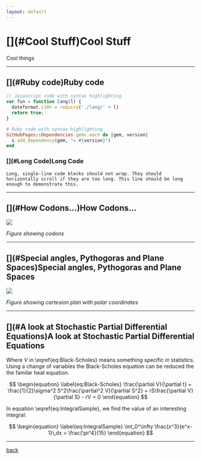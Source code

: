 ```yaml
---
layout: default
---
```


# [](#Cool Stuff)Cool Stuff

Cool things

* * *
## [](#Ruby code)Ruby code

```js
// Javascript code with syntax highlighting.
var fun = function lang(l) {
  dateformat.i18n = require('./lang/' + l)
  return true;
}
```

```ruby
# Ruby code with syntax highlighting
GitHubPages::Dependencies.gems.each do |gem, version|
  s.add_dependency(gem, "= #{version}")
end
```
### [](#Long Code)Long Code
```
Long, single-line code blocks should not wrap. They should horizontally scroll if they are too long. This line should be long enough to demonstrate this.
```

* * *
## [](#How Codons...)How Codons...

![](https://cdn.rawgit.com/HelloBeastie/HelloBeastie.github.io/master/_includes/Bio.svg)

*Figure showing codons*

* * *
## [](#Special angles, Pythogoras and Plane Spaces)Special angles, Pythogoras and Plane Spaces

![](https://cdn.rawgit.com/HelloBeastie/HelloBeastie.github.io/master/_includes/Maths.svg)

*Figure showing cartesion plan with polar coordinates*

* * *
## [](#A look at Stochastic Partial Differential Equations)A look at Stochastic Partial Differential Equations

Where $V$ in \eqref{eq:Black-Scholes} means something specific in statistics. Using a change of variables the Black-Scholes equation can be reduced the the familar heat equation.

$$
\begin{equation}
  \label{eq:Black-Scholes}
  \frac{\partial V}{\partial t} + \frac{1}{2}\sigma^2 S^2\frac{\partial^2 V}{\partial S^2} + rS\frac{\partial V}{\partial S} - rV = 0
\end{equation}
$$

In equation \eqref{eq:IntegralSample}, we find the value of an
interesting integral:

$$
\begin{equation}
  \label{eq:IntegralSample}
  \int_0^\infty \frac{x^3}{e^x-1}\,dx = \frac{\pi^4}{15}
\end{equation}
$$

* * *
[back](./)
